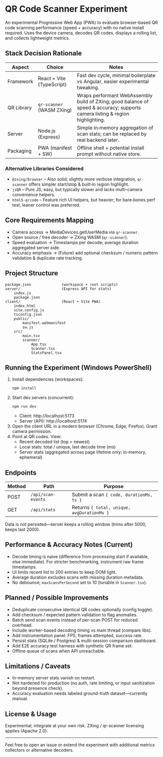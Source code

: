 # QR Code Scanner Experiment

An experimental Progressive Web App (PWA) to evaluate browser‑based QR code scanning performance (speed + accuracy) with no native install required. Uses the device camera, decodes QR codes, displays a rolling list, and collects lightweight metrics.

## Stack Decision Rationale
| Aspect | Choice | Notes |
| ------ | ------ | ----- |
| Framework | React + Vite (TypeScript) | Fast dev cycle, minimal boilerplate vs Angular, easier experimental tweaking. |
| QR Library | `qr-scanner` (WASM ZXing) | Wraps performant WebAssembly build of ZXing; good balance of speed & accuracy; supports camera listing & region highlighting. |
| Server | Node.js (Express) | Simple in‑memory aggregation of scan stats; can be replaced by real backend later. |
| Packaging | PWA (manifest + SW) | Offline shell + potential install prompt without native store. |

### Alternative Libraries Considered
- `@zxing/browser` – Also solid; slightly more verbose integration, `qr-scanner` offers simpler start/stop & built‑in region highlight.
- `jsQR` – Pure JS, easy, but typically slower and lacks multi-camera convenience helpers.
- `html5-qrcode` – Feature rich UI helpers, but heavier; for bare‑bones perf test, leaner control was preferred.

## Core Requirements Mapping
- Camera access → MediaDevices.getUserMedia via `qr-scanner`.
- Open source / free decoder → ZXing WASM (`qr-scanner`).
- Speed evaluation → Timestamps per decode; average duration aggregated server side.
- Accuracy emphasis → (Future) add optional checksum / numeric pattern validation & duplicate rate tracking.

## Project Structure
```
package.json              (workspace + root scripts)
server/                   (Express API for stats)
	index.js
	package.json
client/                   (React + Vite PWA)
	index.html
	vite.config.js
	tsconfig.json
	public/
		manifest.webmanifest
		sw.js
	src/
		main.tsx
		scanner/
			App.tsx
			Scanner.tsx
			StatsPanel.tsx
```

## Running the Experiment (Windows PowerShell)
1. Install dependencies (workspaces):
	 ```powershell
	 npm install
	 ```
2. Start dev servers (concurrent):
	 ```powershell
	 npm run dev
	 ```
	 - Client: http://localhost:5173
	 - Server (API): http://localhost:5174
3. Open the client URL in a modern browser (Chrome, Edge, Firefox). Grant camera permission.
4. Point at QR codes. View:
	 - Recent decoded list (top = newest)
	 - Local stats: total / unique, last decode time (ms)
	 - Server stats (aggregated across page lifetime only; in-memory, ephemeral)

## Endpoints
| Method | Path | Purpose |
| ------ | ---- | ------- |
| POST | `/api/scan-events` | Submit a scan `{ code, durationMs, ts }` |
| GET | `/api/stats` | Returns `{ total, unique, avgDurationMs }` |

Data is not persisted—server keeps a rolling window (trims after 5000, keeps last 2000).

## Performance & Accuracy Notes (Current)
- Decode timing is naive (difference from processing start if available, else immediate). For stricter benchmarking, instrument raw frame timestamps.
- UI limits recent list to 200 entries to keep DOM light.
- Average duration excludes scans with missing duration metadata.
- No debounce; `maxScansPerSecond` set to 10 (tunable in `Scanner.tsx`).

## Planned / Possible Improvements
- Deduplicate consecutive identical QR codes optionally (config toggle).
- Add checksum / expected pattern validation to flag anomalies.
- Batch send scan events instead of per-scan POST for reduced overhead.
- Include worker-based decoding timing vs main thread (compare libs).
- Add instrumentation panel: FPS, frames attempted, success rate.
- Persist stats (SQLite / Postgres) & multi-session comparison dashboard.
- Add E2E accuracy test harness with synthetic QR frame set.
- Offline queue of scans when API unreachable.

## Limitations / Caveats
- In-memory server stats vanish on restart.
- Not hardened for production (no auth, rate limiting, or input sanitization beyond presence check).
- Accuracy evaluation needs labeled ground-truth dataset—currently manual.

## License & Usage
Experimental; integrate at your own risk. ZXing / qr-scanner licensing applies (Apache 2.0).

---
Feel free to open an issue or extend the experiment with additional metrics collectors or alternative decoders.
